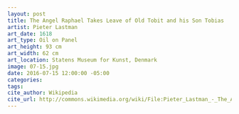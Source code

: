 ```yaml
---
layout: post
title: The Angel Raphael Takes Leave of Old Tobit and his Son Tobias
artist: Pieter Lastman
art_date: 1618
art_type: Oil on Panel
art_height: 93 cm
art_width: 62 cm
art_location: Statens Museum for Kunst, Denmark
image: 07-15.jpg
date: 2016-07-15 12:00:00 -05:00
categories:
tags:
cite_author: Wikipedia
cite_url: http://commons.wikimedia.org/wiki/File:Pieter_Lastman_-_The_Angel_Raphael_Takes_Leave_of_Old_Tobit_and_his_Son_Tobias_-_Google_Art_Project.jpg
---
```

